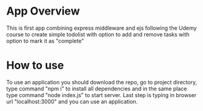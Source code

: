 # App Overview
This is first app combining express middleware and ejs following the Udemy course to create simple todolist with option to add and remove tasks with option to mark it as "complete"
# How to use
To use an application you should download the repo, go to project directory, type command "npm i" to install all dependencies and in the same place type command "node index.js" to start server. Last step is typing in browser url "localhost:3000" and you can use an application.
